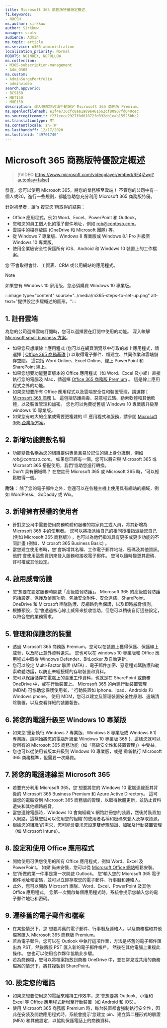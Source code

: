 ```yaml
---
title: Microsoft 365 商務版特優設定概述
f1.keywords:
- NOCSH
ms.author: sirkkuw
author: Sirkkuw
manager: scotv
audience: Admin
ms.topic: article
ms.service: o365-administration
localization_priority: Normal
ROBOTS: NOINDEX, NOFOLLOW
ms.collection:
- M365-subscription-management
- Adm_O365
ms.custom:
- AdminSurgePortfolio
- adminvideo
search.appverid:
- BCS160
- MET150
- MOE150
description: 深入瞭解您必須手動設定 Microsoft 365 商務版 Premium。
ms.openlocfilehash: e1f4e736cfc8aa1a89e461662cf80907fd640cec
ms.sourcegitcommit: f231eece2927f0d01072fd092db1eab15525bbc2
ms.translationtype: MT
ms.contentlocale: zh-TW
ms.lasthandoff: 12/17/2020
ms.locfileid: "49701740"
---
```

# <a name="overview-of-microsoft-365-business-premium-setup"></a>Microsoft 365 商務版特優設定概述

> [!VIDEO https://www.microsoft.com/videoplayer/embed/RE4jZwg?autoplay=false]

恭喜，您可以使用 Microsoft 365，將您的業務移至雲端！ 不管您的公司中有一個人或20，進行一些規劃，都能協助您充分利用 Microsoft 365 商務版特優。

針對初學者，讓&#39;s 複查您&#39;所取得的結果：

- Office 應用程式，例如 Word、Excel、PowerPoint 和 Outlook。
- 您和您的員工個人化的電子郵件地址，例如 rob@contoso.com。
- 雲端中的檔存放區 (OneDrive 和 Microsoft 團隊) 等。
- 從 Windows 7 專業版、Windows 8 專業版或 Windows 8.1 Pro 升級至 Windows 10 專業版。
- 使用企業級安全性保護所有 iOS、Android 和 Windows 10 裝置上的工作檔案。

您&#39;不會取得會計、工資表、CRM 或公用網站的應用程式。

> [!NOTE]
> 如果您有 Windows 10 家用版，您必須購買 Windows 10 專業版。  


:::image type="content" source="../media/m365-steps-to-set-up.png" alt-text="提供設定步驟概述的圖形。":::

## <a name="1-sign-up-for-the-cloud"></a>1. 註冊雲端

為您的公司選擇雲端訂閱時，您可以選擇要在訂閱中使用的功能。 深入瞭解 [Microsoft small business 方案](https://www.microsoft.com/microsoft-365/business?rtc=1)。

- 如果您只想讓線上應用程式 (您可以在網頁瀏覽器中存取的線上應用程式，請選擇 [ [Office 365 商務基礎](https://www.microsoft.com/en-us/p/office-365-business-essentials/cfq7ttc0k59v?rtc=1&amp;activetab=pivot:overviewtab) ]) 以取得電子郵件、檔建立、共同作業和雲端儲存空間。 這包括 Word Online、Excel Online、線上 PowerPoint 和 SharePoint 線上。
- 如果您想要功能豐富版本的 Office 應用程式（如 Word、Excel 及小組）直接執行您的電腦及 Mac，請選擇 [Office 365 商務版 Premium](https://products.office.com/en-us/business/office-365-business-premium) 。 這是線上應用程式之外的功能。
- 如果您想要所有 Office 應用程式以及雲端安全性和裝置管理，請選擇 [ [Microsoft 365 商務](https://www.microsoft.com/microsoft-365/business?rtc=1) ]。 這包括防護病毒、惡意程式碼、勒索軟體和其他軟體，以及裝置管理和加密。 您也可以免費從舊版 Windows 10 專業版升級至 windows 10 專業版。
- 如果您有較大的企業或需要更複雜的 IT 應用程式和服務，請參閱 [Microsoft 365 企業版方案](https://www.microsoft.com/microsoft-365/compare-all-microsoft-365-plans)。


## <a name="2-add-a-domain-name"></a>2. 新增功能變數名稱

- 功能變數名稱為您的組織提供專業且易於記住的線上身分識別，例如 _rob@contoso.com_。 如果您已經有一個，您可以將它與 Microsoft 365 或 Microsoft 365 搭配使用，我們&#39;協助您進行轉換。
- Don&#39;t 具有網域嗎？ 在您註冊 Microsoft 365 或 Microsoft 365 時，&#39;可以輕鬆取得一個。

**附注：**  除了您的電子郵件之外，您還可以在各種主機上使用具有網站的網域，例如 WordPress、GoDaddy 或 Wix。

## <a name="3-add-users-with-licenses"></a>3. 新增擁有授權的使用者

- 針對您公司中需要使用商務軟體和服務的每家員工或人員，將其新增為 Microsoft 365 中的使用者。 您可以將指派給自己的相同授權指派給您自己 (例如 Microsoft 365 商務版）) ，也可以為他們指派具有更多或更少功能的不同計畫 (例如，Microsoft 365 Business Basic) 。
- 當您建立使用者時，您&#39;會新增其名稱、工作電子郵件地址、密碼及其他資訊。 他們&#39;會使用這些資訊來登入服務和接收電子郵件。 您可以隨時變更其密碼、許可權或其他設定。


## <a name="4-enable-threat-protection"></a>4. 啟用威脅防護

- 您&#39;想要在設定服務時開啟「高級威脅防護」。 Microsoft 365 的高級威脅防護包括設定、保護及偵測功能，包括安全附件、安全連結、SharePoint、OneDrive 和 Microsoft 團隊防護、反網路釣魚保護，以及即時威脅偵測。
- 根據預設，您&#39;會透過核心線上威脅來接收協助，但您可以稍後自訂這些設定，以符合您的業務需求。

## <a name="5-manage-and-secure-your-devices"></a>5. 管理和保護您的裝置

- 透過 Microsoft 365 商務版 Premium，您可以在裝置上獲得保護、保護線上威脅，以及防止意外資料遺失。 您也可以在 windows 10 專業版和 Office 應用程式中取得 Windows Defender、BitLocker 及自動更新。
- 您可以設定 Multi-Factor 驗證 (MFA) 、電子郵件加密、惡意程式碼防護和勒索軟體防護，以防止未經授權的存取裝置和資料。
- 您可以保護儲存在電腦上的貴重工作資料，也就是在 SharePoint 或商務 OneDrive 中，或在行動裝置上。 Microsoft 365 的內建行動裝置管理 (MDM) 可協助您保護使用者，&#39; 行動裝置如 Iphone、Ipad、Androids 和 Windows phone。 使用 MDM，您可以建立及管理裝置安全性原則、遠端清除裝置，以及查看詳細的裝置報告。

## <a name="6-upgrade-your-pcs-to-windows-10-pro"></a>6. 將您的電腦升級至 Windows 10 專業版

- 如果您&#39;重新執行 Windows 7 專業版、Windows 8 專業版或 Windows 8.1) 專業版，請開始將您的電腦升級至 Windows 10 專業版 365 (，這樣您就可以從所有的 Microsoft 365 商務功能（如「高級安全性和裝置管理」）中受益。
- 您也可以從使用者版本升級到 Windows 10 專業版，或是&#39;重新執行 Microsoft 365 商務標準，但需要一次購買。

## <a name="7-connect-your-pcs-to-microsoft-365"></a>7. 將您的電腦連線至 Microsoft 365

- 若要充分利用 Microsoft 365，您&#39;想要將您的 Windows 10 電腦連線至其背後的 Microsoft 365 Business Premium 和 Azure Active Directory。 這可讓您的電腦受到 Microsoft 365 商務版的管理，以取得軟體更新，並防止資料遺失和其他網路威脅。
- 當您連線電腦時，Windows 10 會向組織&#39;s 網路註冊您的裝置，然後將裝置加入網路，這樣您就可以使用您的組織&#39;的使用者名稱和密碼來登入及存取資源。
- 根據您的組織&#39;的需求，您可能會要求您設定雙步驟驗證、加密及行動裝置管理（如 Microsoft Intune）。

## <a name="8-set-up-and-use-office-apps"></a>8. 設定和使用 Office 應用程式

- 開始使用可供您使用的所有 Office 應用程式，例如 Word、Excel 及 PowerPoint。 如果&#39;尚未安裝，您可以從 [Microsoft Office 網站](https://www.office.com/)輕鬆安裝。
- 您&#39;所做的第一件事是第一次開啟 Outlook。 您&#39;輸入您的 Microsoft 365 電子郵件地址和密碼，並可以立即存取您的電子郵件、行事曆和連絡人。
- 此外，您可以開啟 Microsoft 團隊、Word、Excel、PowerPoint 及其他 Office 應用程式。 您第一次開啟每個應用程式時，系統會提示您輸入您的電子郵件地址和密碼。

## <a name="9-migrate-old-email-and-files"></a>9. 遷移舊的電子郵件和檔案

- 在某些情況下，您&#39;想要將舊的電子郵件、行事曆及連絡人，以及商務檔和其他檔案匯入 Microsoft 365 商務版 Premium。
- 若為電子郵件，您可以在 Outlook 中執行這項作業，方法是將舊的電子郵件匯出為 PST，然後將該 PST 匯入新的電子郵件帳戶。 然後在其他電腦上重複此操作。 您也可以使用合作夥伴協助此步驟。
- 若為商務檔，您可以將檔案拖放到商務 OneDrive 中，並在常見或共用的商務檔案的情況下，將其複製到 SharePoint。

## <a name="10-set-up-your-phones"></a>10. 設定您的電話

- 如果您想要使用您的電話來維持工作效率，您&#39;會想要將 Outlook、小組和 Excel 等 Office 應用程式新增至行動裝置（如 Android 和 iOS）。
- 使用 Microsoft 365 商務版 Premium 時，每台裝置都會強制執行安全性，因此在安裝及開啟應用程式時，系統會提示&#39;您建立 pin、建立第二種形式的驗證 (MFA) 和其他設定，以協助保護電話上的商務資料。